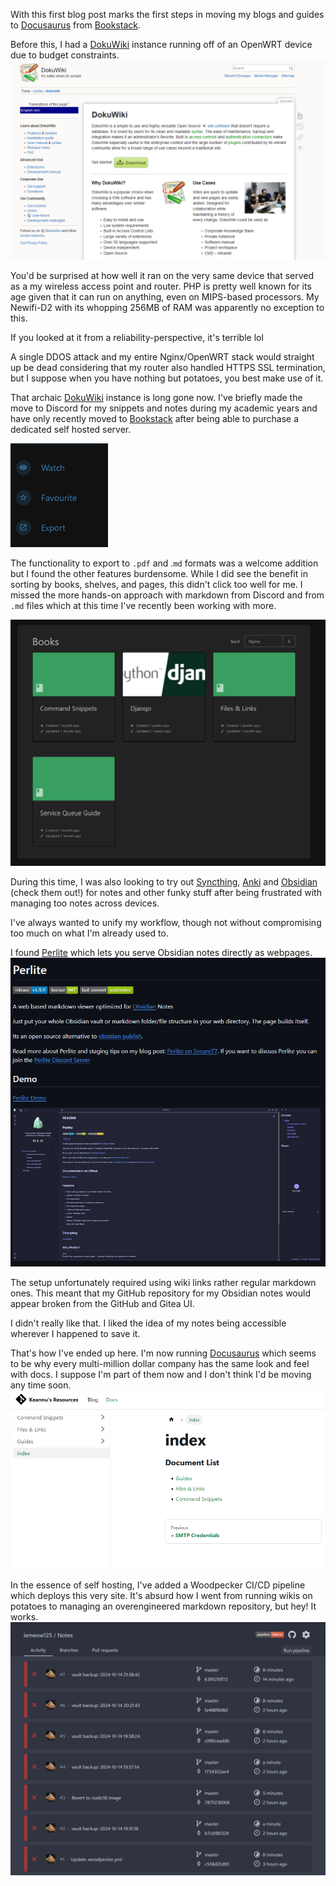 With this first blog post marks the first steps in moving my blogs and guides to [Docusaurus](https://docusaurus.io) from [Bookstack](https://github.com/BookStackApp/BookStack/).

Before this, I had a [DokuWiki](https://www.dokuwiki.org/dokuwiki) instance running off of an OpenWRT device due to budget constraints. ![](_resources/Hello%20World/6f20a26a6097d2d3dce22aee04b184ab_MD5.jpeg)

You'd be surprised at how well it ran on the very same device that served as a my wireless access point and router. PHP is pretty well known for its age given that it can run on anything, even on MIPS-based processors. My Newifi-D2 with its whopping 256MB of RAM was apparently no exception to this.

If you looked at it from a reliability-perspective, it's terrible lol

A single DDOS attack and my entire Nginx/OpenWRT stack would straight up be dead considering that my router also handled HTTPS SSL termination, but I suppose when you have nothing but potatoes, you best make use of it.

That archaic [DokuWiki](https://www.dokuwiki.org/dokuwiki) instance is long gone now. I've briefly made the move to Discord for my snippets and notes during my academic years and have only recently moved to [Bookstack](https://github.com/BookStackApp/BookStack/) after being able to purchase a dedicated self hosted server.

![image.png](_resources/Hello%20World/95e994a558dd0d87a876f54253ed803a_MD5.jpeg)

The functionality to export to `.pdf` and .`md` formats was a welcome addition but I found the other features burdensome. While I did see the benefit in sorting by books, shelves, and pages, this didn't click too well for me. I missed the more hands-on approach with markdown from Discord and from `.md` files which at this time I've recently been working with more.

![Bookstack.png](_resources/Hello%20World/e818ec2473d0ce0bdca161182a270413_MD5.jpeg)

During this time, I was also looking to try out [Syncthing](https://github.com/syncthing/syncthing), [Anki](https://apps.ankiweb.net/) and [Obsidian](https://obsidian.md/) (check them out!) for notes and other funky stuff after being frustrated with managing too notes across devices.

I've always wanted to unify my workflow, though not without compromising too much on what I'm already used to.

I found [Perlite](https://github.com/secure-77/Perlite) which lets you serve Obsidian notes directly as webpages. 
![](_resources/Hello%20World/ddea1042d8ac39e09e388776ead1c36f_MD5.jpeg)

The setup unfortunately required using wiki links rather regular markdown ones. This meant that my GitHub repository for my Obsidian notes would appear broken from the GitHub and Gitea UI.

I didn't really like that. I liked the idea of my notes being accessible wherever I happened to save it.

That's how I've ended up here. I'm now running [Docusaurus](https://docusaurus.io) which seems to be why every multi-million dollar company has the same look and feel with docs. I suppose I'm part of them now and I don't think I'd be moving any time soon.
![](_resources/Hello%20World/797eaee85c4391bb3bef62f6c4980253_MD5.jpeg)

In the essence of self hosting, I've added a Woodpecker CI/CD pipeline which deploys this very site. It's absurd how I went from running wikis on potatoes to managing an overengineered markdown repository, but hey! It works.
![](_resources/Hello%20World/8cfd8f16ccab6e5cb696ae0c221cde52_MD5.jpeg)